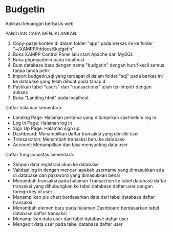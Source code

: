 # Budgetin
Aplikasi keuangan berbasis web

PANDUAN CARA MENJALANKAN:
1. Copy-paste konten di dalam folder "app" pada berkas ini ke folder "~/XAMPP/htdocs/Budgetin"
2. Buka XAMPP Control Panel lalu start Apache dan MySQL
3. Buka phpmyadmin pada localhost
4. Buat database baru dengan nama "budgetin" dengan huruf kecil semua tanpa tanda petik
5. Import budgetin.sql yang terdapat di dalam folder "sql" pada berkas ini ke database yang telah dibuat pada tahap 4
6. Pastikan tabel "users" dan "transactions" telah ter-import dengan sukses
7. Buka "Landing.html" pada localhost


Daftar halaman sementara:
- Landing Page: Halaman pertama yang ditampilkan saat belum log in
- Log In Page: Halaman log in
- Sign Up Page: Halaman sign up
- Dashboard: Menampilkan daftar transaksi yang dimiliki user
- Transasction: Menambah transaksi baru ke database
- Account: Menampilkan dan bisa menyunting data user

Daftar fungsionalitas sementara:
- Simpan data registrasi akun ke database
- Validasi log in dengan mencari apakah username yang dimasukkan ada di database dan password yang dimasukkan benar
- Menambah transaksi pada halaman Transaction ke tabel database daftar transaksi yang dihubungkan ke tabel database daftar user dengan foreign key id user.
- Menampilkan pie chart berdasarkan data dari tabel database daftar transaksi
- Menambah elemen baru pada halaman Dashboard berdasarkan tabel database daftar transaksi
- Menampilkan data user dari tabel database daftar user
- Mengedit data user pada tabel database daftar user
